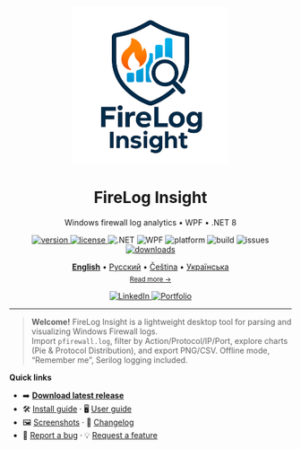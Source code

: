 <p align="center">
  <img src="docs/assets/logo.png" alt="FireLog Insight logo" width="280">
</p>

<h1 align="center">FireLog Insight</h1>

<p align="center">
  Windows firewall log analytics • WPF • .NET 8
</p>

<p align="center">
  <a href="https://github.com/Rincodev/FireLog-Insight/releases/latest">
    <img alt="version" src="https://img.shields.io/github/v/release/Rincodev/FireLog-Insight?label=version">
  </a>
  <a href="LICENSE">
    <img alt="license" src="https://img.shields.io/badge/license-MIT-blue">
  </a>
  <img alt=".NET" src="https://img.shields.io/badge/.NET-8.0-512BD4">
  <img alt="WPF" src="https://img.shields.io/badge/WPF-Desktop-5C2D91">
  <img alt="platform" src="https://img.shields.io/badge/Windows-10%2F11-informational">
<img alt="build" src="https://img.shields.io/github/actions/workflow/status/Rincodev/FireLog-Insight/ci.yml?label=build">
<img alt="issues" src="https://img.shields.io/github/issues/Rincodev/FireLog-Insight">

  <a href="https://github.com/Rincodev/FireLog-Insight/releases">
    <img alt="downloads" src="https://img.shields.io/github/downloads/Rincodev/FireLog-Insight/total?label=downloads">
  </a>
</p>

<p align="center">
  <a href="docs/en/index.md"><b>English</b></a> •
  <a href="docs/ru/index.md">Русский</a> •
  <a href="docs/cs/index.md">Čeština</a> •
  <a href="docs/ua/index.md">Українська</a>
  <br/>
  <sub><a href="docs/en/index.md">Read more →</a></sub>
</p>


<p align="center">
  <a href="https://www.linkedin.com/in/bohdan-yatsenko-880a4831b/">
    <img alt="LinkedIn" src="https://img.shields.io/badge/LinkedIn-follow-0A66C2?logo=linkedin&logoColor=white">
  </a>
  <a href="https://bohdan.admstore.cz/en/">
    <img alt="Portfolio" src="https://img.shields.io/badge/Portfolio-visit-111?logo=globe&logoColor=white">
  </a>
</p>

---

> **Welcome!** FireLog Insight is a lightweight desktop tool for parsing and visualizing Windows Firewall logs.  
> Import `pfirewall.log`, filter by Action/Protocol/IP/Port, explore charts (Pie & Protocol Distribution), and export PNG/CSV. Offline mode, “Remember me”, Serilog logging included.

**Quick links**
- ➡️ **[Download latest release](https://github.com/Rincodev/FireLog-Insight/releases/latest)**
- 🛠️ [Install guide](docs/INSTALL.md) · 🖥️ [User guide](docs/USER_GUIDE.md)
- 🖼️ [Screenshots](docs/screenshots/README.md) · 📝 [Changelog](CHANGELOG.md)
- 🐞 [Report a bug](https://github.com/Rincodev/FireLog-Insight/issues/new?template=bug_report.md) · 💡 [Request a feature](https://github.com/Rincodev/FireLog-Insight/issues/new?template=feature_request.md)
